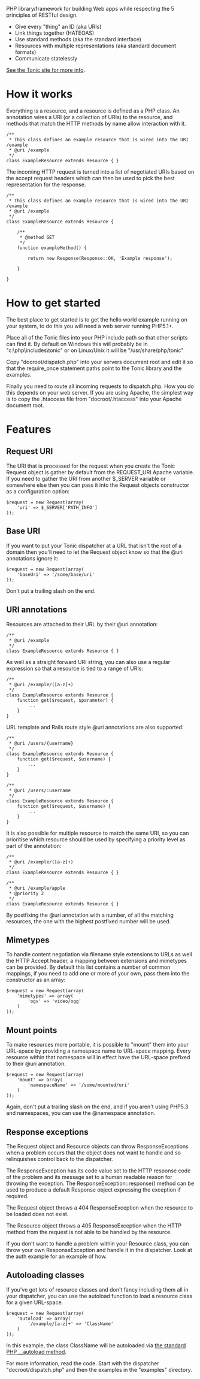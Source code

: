 PHP library/framework for building Web apps while respecting the 5 principles
of RESTful design.

 * Give every "thing" an ID (aka URIs)
 * Link things together (HATEOAS)
 * Use standard methods (aka the standard interface)
 * Resources with multiple representations (aka standard document formats)
 * Communicate statelessly

[See the Tonic site for more info](http://peej.github.com/tonic/).


How it works
============

Everything is a resource, and a resource is defined as a PHP class. An annotation
wires a URI (or a collection of URIs) to the resource, and methods that match
the HTTP methods by name allow interaction with it.

    /**
     * This class defines an example resource that is wired into the URI /example
     * @uri /example
     */
    class ExampleResource extends Resource { }

The incoming HTTP request is turned into a list of negotiated URIs based on the
accept request headers which can then be used to pick the best representation
for the response.

    /**
     * This class defines an example resource that is wired into the URI /example
     * @uri /example
     */
    class ExampleResource extends Resource {
        
        /**
         * @method GET
         */
        function exampleMethod() {
            
            return new Response(Response::OK, 'Example response');
            
        }
      
    }


How to get started
==================

The best place to get started is to get the hello world example running on your
system, to do this you will need a web server running PHP5.1+.

Place all of the Tonic files into your PHP include path so that other scripts can
find it. By default on Windows this will probably be in "c:\php\includes\tonic" or
on Linux/Unix it will be "/usr/share/php/tonic"

Copy "docroot/dispatch.php" into your servers document root and edit it so that the
require_once statement paths point to the Tonic library and the examples.

Finally you need to route all incoming requests to dispatch.php. How you do this
depends on your web server. If you are using Apache, the simplest way is to copy
the .htaccess file from "docroot/.htaccess" into your Apache document root.


Features
========


Request URI
-----------

The URI that is processed for the request when you create the Tonic Request object
is gather by default from the REQUEST_URI Apache variable. If you need to gather
the URI from another $_SERVER variable or somewhere else then you can pass it into
the Request objects constructor as a configuration option:

    $request = new Request(array(
        'uri' => $_SERVER['PATH_INFO']
    ));


Base URI
--------

If you want to put your Tonic dispatcher at a URL that isn't the root of a domain
then you'll need to let the Request object know so that the @uri annotations ignore
it:

    $request = new Request(array(
        'baseUri' => '/some/base/uri'
    ));

Don't put a trailing slash on the end.


URI annotations
---------------

Resources are attached to their URL by their @uri annotation:

    /**
     * @uri /example
     */
    class ExampleResource extends Resource { }

As well as a straight forward URI string, you can also use a regular expression
so that a resource is tied to a range of URIs:

    /**
     * @uri /example/([a-z]+)
     */
    class ExampleResource extends Resource {
        function get($request, $parameter) {
            ...
        }
    }

URL template and Rails route style @uri annotations are also supported:

    /**
     * @uri /users/{username}
     */
    class ExampleResource extends Resource {
        function get($request, $username) {
            ...
        }
    }
    
    /**
     * @uri /users/:username
     */
    class ExampleResource extends Resource {
        function get($request, $username) {
            ...
        }
    }

It is also possible for multiple resource to match the same URI, so you can
prioritise which resource should be used by specifying a priority level as part
of the annotation:

    /**
     * @uri /example/([a-z]+)
     */
    class ExampleResource extends Resource { }

    /**
     * @uri /example/apple
     * @priority 2
     */
    class ExampleResource extends Resource { }

By postfixing the @uri annotation with a number, of all the matching resources,
the one with the highest postfixed number will be used.


Mimetypes
---------

To handle content negotiation via filename style extensions to URLs as well the
HTTP Accept header, a mapping between extensions and mimetypes can be provided.
By default this list contains a number of common mappings, if you need to add one
or more of your own, pass them into the constructor as an array:

    $request = new Request(array(
        'mimetypes' => array(
            'ogv' => 'video/ogg'
        )
    ));


Mount points
------------

To make resources more portable, it is possible to "mount" them into your URL-space
by providing a namespace name to URL-space mapping. Every resource within that
namespace will in effect have the URL-space prefixed to their @uri annotation.

    $request = new Request(array(
        'mount' => array(
            'namespaceName' => '/some/mounted/uri'
        )
    ));

Again, don't put a trailing slash on the end, and if you aren't using PHP5.3 and
namespaces, you can use the @namespace annotation.


Response exceptions
-------------------

The Request object and Resource objects can throw ResponseExceptions when a problem
occurs that the object does not want to handle and so relinquishes control back
to the dispatcher.

The ResponseException has its code value set to the HTTP response code of the problem
and its message set to a human readable reason for throwing the exception. The
ResponseException::response() method can be used to produce a default Response object
expressing the exception if required.

The Request object throws a 404 ResponseException when the resource to be loaded
does not exist.

The Resource object throws a 405 ResponseException when the HTTP method from the
request is not able to be handled by the resource.

If you don't want to handle a problem within your Resource class, you can throw your
own ResponseException and handle it in the dispatcher. Look at the auth example for
an example of how.


Autoloading classes
-------------------

If you've got lots of resource classes and don't fancy including them all in your
dispatcher, you can use the autoload function to load a resource class for a given
URL-space.

    $request = new Request(array(
        'autoload' => array(
            '/example/[a-z]+' => 'ClassName'
        )
    ));

In this example, the class ClassName will be autoloaded via [the standard PHP
__autoload method](http://php.net/manual/en/language.oop5.autoload.php).



For more information, read the code. Start with the dispatcher "docroot/dispatch.php"
and then the examples in the "examples" directory.
